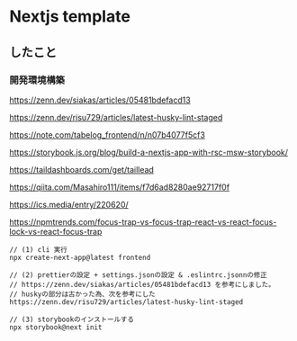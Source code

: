# Nextjs template

## したこと

### 開発環境構築

https://zenn.dev/siakas/articles/05481bdefacd13

https://zenn.dev/risu729/articles/latest-husky-lint-staged

https://note.com/tabelog_frontend/n/n07b4077f5cf3

https://storybook.js.org/blog/build-a-nextjs-app-with-rsc-msw-storybook/

https://taildashboards.com/get/taillead

https://qiita.com/Masahiro111/items/f7d6ad8280ae92717f0f

https://ics.media/entry/220620/

https://npmtrends.com/focus-trap-vs-focus-trap-react-vs-react-focus-lock-vs-react-focus-trap

```
// (1) cli 実行
npx create-next-app@latest frontend

// (2) prettierの設定 + settings.jsonの設定 & .eslintrc.jsonnの修正
// https://zenn.dev/siakas/articles/05481bdefacd13 を参考にしました。
// huskyの部分は古かった為、次を参考にした https://zenn.dev/risu729/articles/latest-husky-lint-staged

// (3) storybookのインストールする
npx storybook@next init
```
